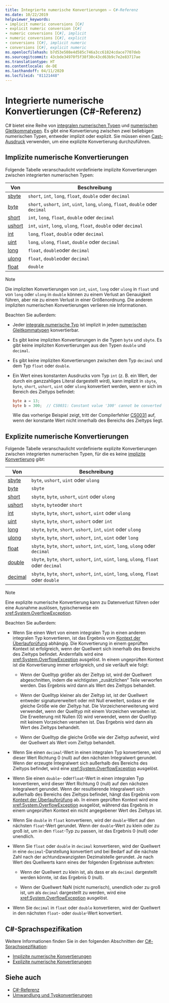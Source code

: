 ```yaml
---
title: Integrierte numerische Konvertierungen – C#-Referenz
ms.date: 10/22/2019
helpviewer_keywords:
- implicit numeric conversions [C#]
- explicit numeric conversion [C#]
- numeric conversions [C#], implicit
- numeric conversions [C#], explicit
- conversions [C#], implicit numeric
- conversions [C#], explicit numeric
ms.openlocfilehash: b7d53e508e4d585c746a3cc61824cdace7707deb
ms.sourcegitcommit: 43cbde34970f5f38f30c43cd63b9c7e2e83717ae
ms.translationtype: HT
ms.contentlocale: de-DE
ms.lasthandoff: 04/11/2020
ms.locfileid: "81121448"
---
```

# <a name="built-in-numeric-conversions-c-reference"></a>Integrierte numerische Konvertierungen (C#-Referenz)

C# bietet eine Reihe von [integralen numerischen Typen](integral-numeric-types.md) und [numerischen Gleitkommatypen](floating-point-numeric-types.md). Es gibt eine Konvertierung zwischen zwei beliebigen numerischen Typen, entweder implizit oder explizit. Sie müssen einen [Cast-Ausdruck](../operators/type-testing-and-cast.md#cast-expression) verwenden, um eine explizite Konvertierung durchzuführen.

## <a name="implicit-numeric-conversions"></a>Implizite numerische Konvertierungen

Folgende Tabelle veranschaulicht vordefinierte implizite Konvertierungen zwischen integrierten numerischen Typen:

|Von|Beschreibung|
|----------|--------|
|[sbyte](integral-numeric-types.md)|`short`, `int`, `long`, `float`, `double` oder `decimal`|
|[byte](integral-numeric-types.md)|`short`, `ushort`, `int`, `uint`, `long`, `ulong`, `float`, `double` oder `decimal`|
|[short](integral-numeric-types.md)|`int`, `long`, `float`, `double` oder `decimal`|
|[ushort](integral-numeric-types.md)|`int`, `uint`, `long`, `ulong`, `float`, `double` oder `decimal`|
|[int](integral-numeric-types.md)|`long`, `float`, `double` oder `decimal`|
|[uint](integral-numeric-types.md)|`long`, `ulong`, `float`, `double` oder `decimal`|
|[long](integral-numeric-types.md)|`float`, `double`oder `decimal`|
|[ulong](integral-numeric-types.md)|`float`, `double`oder `decimal`|
|[float](floating-point-numeric-types.md)|`double`|

> [!NOTE]
> Die impliziten Konvertierungen von `int`, `uint`, `long` oder `ulong` in `float` und von `long` oder `ulong` in `double` können zu einem Verlust an Genauigkeit führen, aber nie zu einem Verlust in einer Größenordnung. Die anderen impliziten numerischen Konvertierungen verlieren nie Informationen.

Beachten Sie außerdem:

- Jeder [integrale numerische Typ](integral-numeric-types.md) ist implizit in jeden [numerischen Gleitkommatypen](floating-point-numeric-types.md) konvertierbar.

- Es gibt keine impliziten Konvertierungen in die Typen `byte` und `sbyte`. Es gibt keine impliziten Konvertierungen aus den Typen `double` und `decimal`.

- Es gibt keine impliziten Konvertierungen zwischen dem Typ `decimal` und dem Typ `float` oder `double`.

- Ein Wert eines konstanten Ausdrucks vom Typ `int` (z. B. ein Wert, der durch ein ganzzahliges Literal dargestellt wird), kann implizit in `sbyte`, `byte`, `short`, `ushort`, `uint` oder `ulong` konvertiert werden, wenn er sich im Bereich des Zieltyps befindet:

  ```csharp
  byte a = 13;
  byte b = 300;  // CS0031: Constant value '300' cannot be converted to a 'byte'
  ```

  Wie das vorherige Beispiel zeigt, tritt der Compilerfehler [CS0031](../../misc/cs0031.md) auf, wenn der konstante Wert nicht innerhalb des Bereichs des Zieltyps liegt.

## <a name="explicit-numeric-conversions"></a>Explizite numerische Konvertierungen

Folgende Tabelle veranschaulicht vordefinierte explizite Konvertierungen zwischen integrierten numerischen Typen, für die es keine [implizite Konvertierung](#implicit-numeric-conversions) gibt:

|Von|Beschreibung|
|----------|--------|
|[sbyte](integral-numeric-types.md)|`byte`, `ushort`, `uint` oder `ulong`|
|[byte](integral-numeric-types.md)|`sbyte`|
|[short](integral-numeric-types.md)|`sbyte`, `byte`, `ushort`, `uint` oder `ulong`|
|[ushort](integral-numeric-types.md)|`sbyte`, `byte`oder `short`|
|[int](integral-numeric-types.md)|`sbyte`, `byte`, `short`, `ushort`, `uint` oder `ulong`|
|[uint](integral-numeric-types.md)|`sbyte`, `byte`, `short`, `ushort` oder `int`|
|[long](integral-numeric-types.md)|`sbyte`, `byte`, `short`, `ushort`, `int`, `uint` oder `ulong`|
|[ulong](integral-numeric-types.md)|`sbyte`, `byte`, `short`, `ushort`, `int`, `uint` oder `long`|
|[float](floating-point-numeric-types.md)|`sbyte`, `byte`, `short`, `ushort`, `int`, `uint`, `long`, `ulong` oder `decimal`|
|[double](floating-point-numeric-types.md)|`sbyte`, `byte`, `short`, `ushort`, `int`, `uint`, `long`, `ulong`, `float` oder `decimal`|
|[decimal](floating-point-numeric-types.md)|`sbyte`, `byte`, `short`, `ushort`, `int`, `uint`, `long`, `ulong`, `float` oder `double`|

> [!NOTE]
> Eine explizite numerische Konvertierung kann zu Datenverlust führen oder eine Ausnahme auslösen, typischerweise ein <xref:System.OverflowException>.

Beachten Sie außerdem:

- Wenn Sie einen Wert von einem integralen Typ in einen anderen integralen Typ konvertieren, ist das Ergebnis vom [Kontext der Überlaufprüfung](../keywords/checked-and-unchecked.md) abhängig. Die Konvertierung in einem geprüften Kontext ist erfolgreich, wenn der Quellwert sich innerhalb des Bereichs des Zieltyps befindet. Andernfalls wird eine <xref:System.OverflowException> ausgelöst. In einem ungeprüften Kontext ist die Konvertierung immer erfolgreich, und sie verläuft wie folgt:

  - Wenn der Quelltyp größer als der Zieltyp ist, wird der Quellwert abgeschnitten, indem die wichtigsten „zusätzlichen“ Teile verworfen werden. Das Ergebnis wird dann als Wert des Zieltyps behandelt.

  - Wenn der Quelltyp kleiner als der Zieltyp ist, ist der Quellwert entweder signaturerweitert oder mit Null erweitert, sodass er die gleiche Größe wie der Zieltyp hat. Die Vorzeichenerweiterung wird verwendet, wenn der Quelltyp mit einem Vorzeichen versehen ist. Die Erweiterung mit Nullen (0) wird verwendet, wenn der Quelltyp mit keinem Vorzeichen versehen ist. Das Ergebnis wird dann als Wert des Zieltyps behandelt.

  - Wenn der Quelltyp die gleiche Größe wie der Zieltyp aufweist, wird der Quellwert als Wert vom Zieltyp behandelt.

- Wenn Sie einen `decimal`-Wert in einen integralen Typ konvertieren, wird dieser Wert Richtung 0 (null) auf den nächsten Integralwert gerundet. Wenn der erzeugte Integralwert sich außerhalb des Bereichs des Zieltyps befindet, wird eine <xref:System.OverflowException> ausgelöst.

- Wenn Sie einen `double`- oder`float`-Wert in einen integralen Typ konvertieren, wird dieser Wert Richtung 0 (null) auf den nächsten Integralwert gerundet. Wenn der resultierende Integralwert sich außerhalb des Bereichs des Zieltyps befindet, hängt das Ergebnis vom [Kontext der Überlaufprüfung](../keywords/checked-and-unchecked.md) ab. In einem geprüften Kontext wird eine <xref:System.OverflowException> ausgelöst, während das Ergebnis in einem ungeprüften Kontext ein nicht angegebener Wert des Zieltyps ist.

- Wenn Sie `double` in `float` konvertieren, wird der `double`-Wert auf den nächsten `float`-Wert gerundet. Wenn der `double`-Wert zu klein oder zu groß ist, um in den `float`-Typ zu passen, ist das Ergebnis 0 (null) oder unendlich.

- Wenn Sie `float` oder `double` in `decimal` konvertieren, wird der Quellwert in eine `decimal`-Darstellung konvertiert und bei Bedarf auf die nächste Zahl nach der achtundzwanzigsten Dezimalstelle gerundet. Je nach Wert des Quellwerts kann eines der folgenden Ergebnisse auftreten:

  - Wenn der Quellwert zu klein ist, als dass er als `decimal` dargestellt werden könnte, ist das Ergebnis 0 (null).

  - Wenn der Quellwert NaN (nicht numerisch), unendlich oder zu groß ist, um als `decimal` dargestellt zu werden, wird eine <xref:System.OverflowException> ausgelöst.

- Wenn Sie `decimal` in `float` oder `double` konvertieren, wird der Quellwert in den nächsten `float`- oder `double`-Wert konvertiert.

## <a name="c-language-specification"></a>C#-Sprachspezifikation

Weitere Informationen finden Sie in den folgenden Abschnitten der [C#-Sprachspezifikation](~/_csharplang/spec/introduction.md):

- [Implizite numerische Konvertierungen](~/_csharplang/spec/conversions.md#implicit-numeric-conversions)
- [Explizite numerische Konvertierungen](~/_csharplang/spec/conversions.md#explicit-numeric-conversions)

## <a name="see-also"></a>Siehe auch

- [C#-Referenz](../index.md)
- [Umwandlung und Typkonvertierungen](../../programming-guide/types/casting-and-type-conversions.md)
